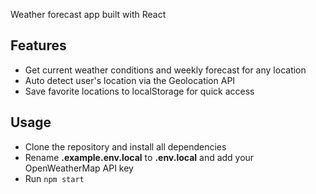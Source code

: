 Weather forecast app built with React

## Features

- Get current weather conditions and weekly forecast for any location
- Auto detect user's location via the Geolocation API
- Save favorite locations to localStorage for quick access

## Usage

- Clone the repository and install all dependencies
- Rename **.example.env.local** to **.env.local** and add your OpenWeatherMap API key
- Run `npm start`

